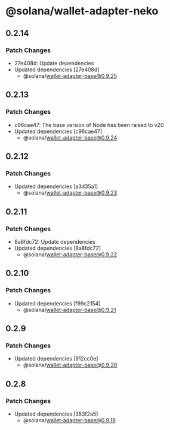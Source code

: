 # @solana/wallet-adapter-neko

## 0.2.14

### Patch Changes

- 27e408d: Update dependencies
- Updated dependencies [27e408d]
    - @solana/wallet-adapter-base@0.9.25

## 0.2.13

### Patch Changes

- c96cae47: The base version of Node has been raised to v20
- Updated dependencies [c96cae47]
    - @solana/wallet-adapter-base@0.9.24

## 0.2.12

### Patch Changes

- Updated dependencies [a3d35a1]
    - @solana/wallet-adapter-base@0.9.23

## 0.2.11

### Patch Changes

- 8a8fdc72: Update dependencies
- Updated dependencies [8a8fdc72]
    - @solana/wallet-adapter-base@0.9.22

## 0.2.10

### Patch Changes

- Updated dependencies [f99c2154]
    - @solana/wallet-adapter-base@0.9.21

## 0.2.9

### Patch Changes

- Updated dependencies [912cc0e]
    - @solana/wallet-adapter-base@0.9.20

## 0.2.8

### Patch Changes

- Updated dependencies [353f2a5]
    - @solana/wallet-adapter-base@0.9.19
